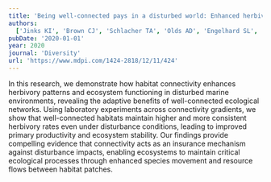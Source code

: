 ```yaml
---
title: 'Being well-connected pays in a disturbed world: Enhanced herbivory in better-linked habitats'
authors:
  ['Jinks KI', 'Brown CJ', 'Schlacher TA', 'Olds AD', 'Engelhard SL', 'Pearson RM', 'Connolly RM']
pubDate: '2020-01-01'
year: 2020
journal: 'Diversity'
url: 'https://www.mdpi.com/1424-2818/12/11/424'
---
```


In this research, we demonstrate how habitat connectivity enhances herbivory patterns and ecosystem functioning in disturbed marine environments, revealing the adaptive benefits of well-connected ecological networks. Using laboratory experiments across connectivity gradients, we show that well-connected habitats maintain higher and more consistent herbivory rates even under disturbance conditions, leading to improved primary productivity and ecosystem stability. Our findings provide compelling evidence that connectivity acts as an insurance mechanism against disturbance impacts, enabling ecosystems to maintain critical ecological processes through enhanced species movement and resource flows between habitat patches.
